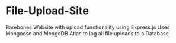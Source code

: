 # File-Upload-Site

Barebones Website with upload functionality using Express.js
Uses Mongoose and MongoDB Atlas to log all file uploads to a Database.
